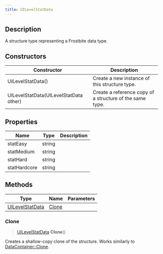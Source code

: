 ```yaml
---
title: UILevelStatData
---
```

## Description

A structure type representing a Frostbite data type.

## Constructors

| Constructor                            | Description                                              |
| -------------------------------------- | -------------------------------------------------------- |
| UILevelStatData()                      | Create a new instance of this structure type.            |
| UILevelStatData(UILevelStatData other) | Create a reference copy of a structure of the same type. |

## Properties

| Name         | Type   | Description |
| ------------ | ------ | ----------- |
| statEasy     | string |             |
| statMedium   | string |             |
| statHard     | string |             |
| statHardcore | string |             |

## Methods

| Type                               | Name            | Parameters |
| ---------------------------------- | --------------- | ---------- |
| [UILevelStatData](/vext/ref/fb/uilevelstatdata/) | [Clone](#clone) |            |

### Clone

> [UILevelStatData](/vext/ref/fb/uilevelstatdata/) **Clone**()

Creates a shallow-copy clone of the structure. Works similarly to [DataContainer::Clone](/vext/ref/shared/class/datacontainer#clone).
